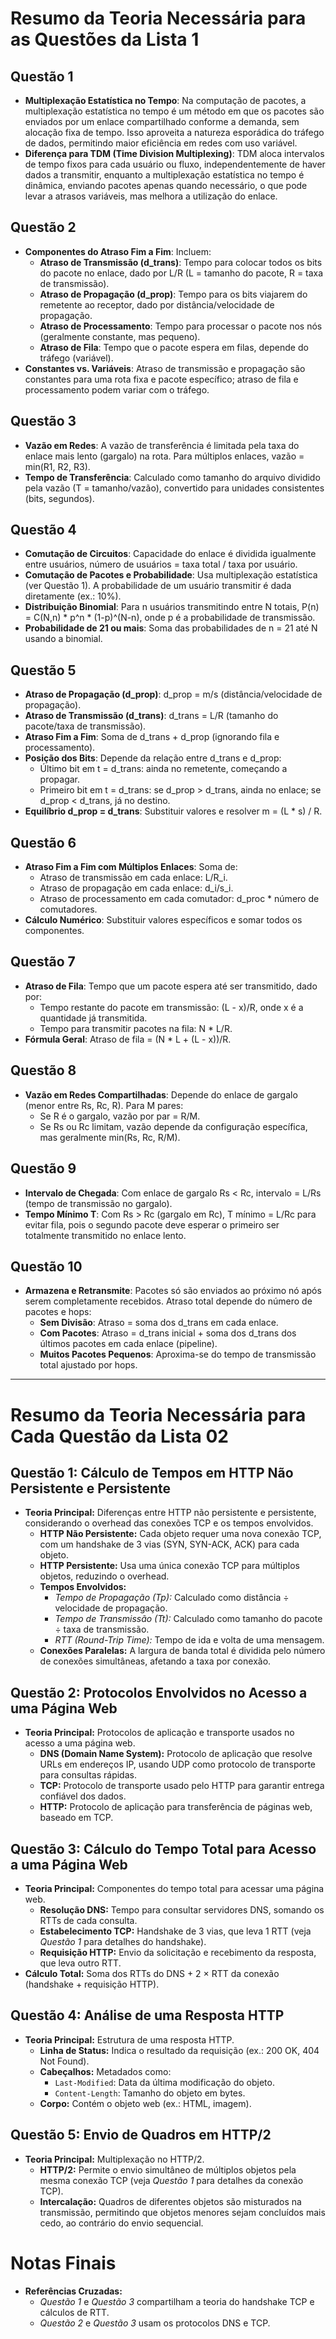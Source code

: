 # Resumo da Teoria Necessária para as Questões da Lista 1

## Questão 1
- **Multiplexação Estatística no Tempo**: Na computação de pacotes, a multiplexação estatística no tempo é um método em que os pacotes são enviados por um enlace compartilhado conforme a demanda, sem alocação fixa de tempo. Isso aproveita a natureza esporádica do tráfego de dados, permitindo maior eficiência em redes com uso variável.
- **Diferença para TDM (Time Division Multiplexing)**: TDM aloca intervalos de tempo fixos para cada usuário ou fluxo, independentemente de haver dados a transmitir, enquanto a multiplexação estatística no tempo é dinâmica, enviando pacotes apenas quando necessário, o que pode levar a atrasos variáveis, mas melhora a utilização do enlace.

## Questão 2
- **Componentes do Atraso Fim a Fim**: Incluem:
  - **Atraso de Transmissão (d_trans)**: Tempo para colocar todos os bits do pacote no enlace, dado por L/R (L = tamanho do pacote, R = taxa de transmissão).
  - **Atraso de Propagação (d_prop)**: Tempo para os bits viajarem do remetente ao receptor, dado por distância/velocidade de propagação.
  - **Atraso de Processamento**: Tempo para processar o pacote nos nós (geralmente constante, mas pequeno).
  - **Atraso de Fila**: Tempo que o pacote espera em filas, depende do tráfego (variável).
- **Constantes vs. Variáveis**: Atraso de transmissão e propagação são constantes para uma rota fixa e pacote específico; atraso de fila e processamento podem variar com o tráfego.

## Questão 3
- **Vazão em Redes**: A vazão de transferência é limitada pela taxa do enlace mais lento (gargalo) na rota. Para múltiplos enlaces, vazão = min(R1, R2, R3).
- **Tempo de Transferência**: Calculado como tamanho do arquivo dividido pela vazão (T = tamanho/vazão), convertido para unidades consistentes (bits, segundos).

## Questão 4
- **Comutação de Circuitos**: Capacidade do enlace é dividida igualmente entre usuários, número de usuários = taxa total / taxa por usuário.
- **Comutação de Pacotes e Probabilidade**: Usa multiplexação estatística (ver Questão 1). A probabilidade de um usuário transmitir é dada diretamente (ex.: 10%).
- **Distribuição Binomial**: Para n usuários transmitindo entre N totais, P(n) = C(N,n) * p^n * (1-p)^(N-n), onde p é a probabilidade de transmissão.
- **Probabilidade de 21 ou mais**: Soma das probabilidades de n = 21 até N usando a binomial.

## Questão 5
- **Atraso de Propagação (d_prop)**: d_prop = m/s (distância/velocidade de propagação).
- **Atraso de Transmissão (d_trans)**: d_trans = L/R (tamanho do pacote/taxa de transmissão).
- **Atraso Fim a Fim**: Soma de d_trans + d_prop (ignorando fila e processamento).
- **Posição dos Bits**: Depende da relação entre d_trans e d_prop:
  - Último bit em t = d_trans: ainda no remetente, começando a propagar.
  - Primeiro bit em t = d_trans: se d_prop > d_trans, ainda no enlace; se d_prop < d_trans, já no destino.
- **Equilíbrio d_prop = d_trans**: Substituir valores e resolver m = (L * s) / R.

## Questão 6
- **Atraso Fim a Fim com Múltiplos Enlaces**: Soma de:
  - Atraso de transmissão em cada enlace: L/R_i.
  - Atraso de propagação em cada enlace: d_i/s_i.
  - Atraso de processamento em cada comutador: d_proc * número de comutadores.
- **Cálculo Numérico**: Substituir valores específicos e somar todos os componentes.

## Questão 7
- **Atraso de Fila**: Tempo que um pacote espera até ser transmitido, dado por:
  - Tempo restante do pacote em transmissão: (L - x)/R, onde x é a quantidade já transmitida.
  - Tempo para transmitir pacotes na fila: N * L/R.
- **Fórmula Geral**: Atraso de fila = (N * L + (L - x))/R.

## Questão 8
- **Vazão em Redes Compartilhadas**: Depende do enlace de gargalo (menor entre Rs, Rc, R). Para M pares:
  - Se R é o gargalo, vazão por par = R/M.
  - Se Rs ou Rc limitam, vazão depende da configuração específica, mas geralmente min(Rs, Rc, R/M).

## Questão 9
- **Intervalo de Chegada**: Com enlace de gargalo Rs < Rc, intervalo = L/Rs (tempo de transmissão no gargalo).
- **Tempo Mínimo T**: Com Rs > Rc (gargalo em Rc), T mínimo = L/Rc para evitar fila, pois o segundo pacote deve esperar o primeiro ser totalmente transmitido no enlace lento.

## Questão 10
- **Armazena e Retransmite**: Pacotes só são enviados ao próximo nó após serem completamente recebidos. Atraso total depende do número de pacotes e hops:
  - **Sem Divisão**: Atraso = soma dos d_trans em cada enlace.
  - **Com Pacotes**: Atraso = d_trans inicial + soma dos d_trans dos últimos pacotes em cada enlace (pipeline).
  - **Muitos Pacotes Pequenos**: Aproxima-se do tempo de transmissão total ajustado por hops.

_______________________________________________________________
# Resumo da Teoria Necessária para Cada Questão da Lista 02

## Questão 1: Cálculo de Tempos em HTTP Não Persistente e Persistente
- **Teoria Principal:** Diferenças entre HTTP não persistente e persistente, considerando o overhead das conexões TCP e os tempos envolvidos.
  - **HTTP Não Persistente:** Cada objeto requer uma nova conexão TCP, com um handshake de 3 vias (SYN, SYN-ACK, ACK) para cada objeto.
  - **HTTP Persistente:** Usa uma única conexão TCP para múltiplos objetos, reduzindo o overhead.
  - **Tempos Envolvidos:**
    - *Tempo de Propagação (Tp):* Calculado como distância ÷ velocidade de propagação.
    - *Tempo de Transmissão (Tt):* Calculado como tamanho do pacote ÷ taxa de transmissão.
    - *RTT (Round-Trip Time):* Tempo de ida e volta de uma mensagem.
  - **Conexões Paralelas:** A largura de banda total é dividida pelo número de conexões simultâneas, afetando a taxa por conexão.

## Questão 2: Protocolos Envolvidos no Acesso a uma Página Web
- **Teoria Principal:** Protocolos de aplicação e transporte usados no acesso a uma página web.
  - **DNS (Domain Name System):** Protocolo de aplicação que resolve URLs em endereços IP, usando UDP como protocolo de transporte para consultas rápidas.
  - **TCP:** Protocolo de transporte usado pelo HTTP para garantir entrega confiável dos dados.
  - **HTTP:** Protocolo de aplicação para transferência de páginas web, baseado em TCP.

## Questão 3: Cálculo do Tempo Total para Acesso a uma Página Web
- **Teoria Principal:** Componentes do tempo total para acessar uma página web.
  - **Resolução DNS:** Tempo para consultar servidores DNS, somando os RTTs de cada consulta.
  - **Estabelecimento TCP:** Handshake de 3 vias, que leva 1 RTT (veja *Questão 1* para detalhes do handshake).
  - **Requisição HTTP:** Envio da solicitação e recebimento da resposta, que leva outro RTT.
- **Cálculo Total:** Soma dos RTTs do DNS + 2 × RTT da conexão (handshake + requisição HTTP).

## Questão 4: Análise de uma Resposta HTTP
- **Teoria Principal:** Estrutura de uma resposta HTTP.
  - **Linha de Status:** Indica o resultado da requisição (ex.: 200 OK, 404 Not Found).
  - **Cabeçalhos:** Metadados como:
    - `Last-Modified`: Data da última modificação do objeto.
    - `Content-Length`: Tamanho do objeto em bytes.
  - **Corpo:** Contém o objeto web (ex.: HTML, imagem).

## Questão 5: Envio de Quadros em HTTP/2
- **Teoria Principal:** Multiplexação no HTTP/2.
  - **HTTP/2:** Permite o envio simultâneo de múltiplos objetos pela mesma conexão TCP (veja *Questão 1* para detalhes da conexão TCP).
  - **Intercalação:** Quadros de diferentes objetos são misturados na transmissão, permitindo que objetos menores sejam concluídos mais cedo, ao contrário do envio sequencial.

# Notas Finais
- **Referências Cruzadas:**
  - *Questão 1* e *Questão 3* compartilham a teoria do handshake TCP e cálculos de RTT.
  - *Questão 2* e *Questão 3* usam os protocolos DNS e TCP.